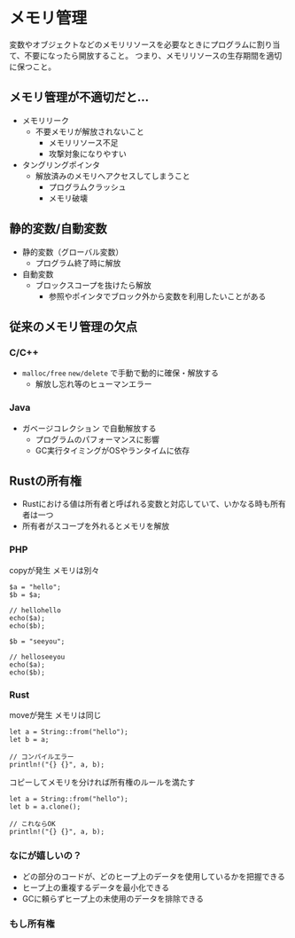 # メモリ管理

変数やオブジェクトなどのメモリリソースを必要なときにプログラムに割り当て、不要になったら開放すること。
つまり、メモリリソースの生存期間を適切に保つこと。

## メモリ管理が不適切だと...

- メモリリーク
    - 不要メモリが解放されないこと
        - メモリリソース不足
        - 攻撃対象になりやすい
- タングリングポインタ
    - 解放済みのメモリへアクセスしてしまうこと
        - プログラムクラッシュ
        - メモリ破壊

## 静的変数/自動変数

- 静的変数（グローバル変数）
    - プログラム終了時に解放
- 自動変数
    - ブロックスコープを抜けたら解放
        - 参照やポインタでブロック外から変数を利用したいことがある

## 従来のメモリ管理の欠点

### C/C++

- `malloc/free` `new/delete` で手動で動的に確保・解放する
    - 解放し忘れ等のヒューマンエラー

### Java

- ガベージコレクション で自動解放する
    - プログラムのパフォーマンスに影響
    - GC実行タイミングがOSやランタイムに依存

## Rustの所有権

- Rustにおける値は所有者と呼ばれる変数と対応していて、いかなる時も所有者は一つ
- 所有者がスコープを外れるとメモリを解放

### PHP

copyが発生
メモリは別々

```
$a = "hello";
$b = $a;

// hellohello
echo($a);
echo($b);

$b = "seeyou";

// helloseeyou
echo($a);
echo($b);
```

### Rust

moveが発生
メモリは同じ

```
let a = String::from("hello");
let b = a;

// コンパイルエラー
println!("{} {}", a, b);
```

コピーしてメモリを分ければ所有権のルールを満たす

```
let a = String::from("hello");
let b = a.clone();

// これならOK
println!("{} {}", a, b);
```

### なにが嬉しいの？

- どの部分のコードが、どのヒープ上のデータを使用しているかを把握できる
- ヒープ上の重複するデータを最小化できる
- GCに頼らずヒープ上の未使用のデータを排除できる

### もし所有権
